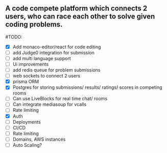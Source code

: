 ## A code compete platform which connects 2 users, who can race each other to solve given coding problems. 

#TODO: 

- [x] Add monaco-editor/react for code editing
- [ ] add Judge0 integration for submission
- [ ] add multi language support
- [ ] Ui improvements
- [ ] add redis queue for problem submissions
- [ ] web sockets to connect 2 users
- [x] prisma ORM
- [x] Postgres for storing submissions/ results/ ratings/ scores in competing rooms
- [ ] Can use LiveBlocks for real time chat/ rooms
- [ ] Can integrate mediasoup for vcalls
- [ ] Rate limiting
- [x] Auth
- [ ] Deployments
- [ ] CI/CD
- [ ] Rate limiting
- [ ] Domains, AWS instances
- [ ] Auto Scaling?
